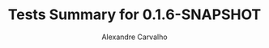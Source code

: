 ---
title: Tests Summary for 0.1.6-SNAPSHOT
author: Alexandre Carvalho
menu_title: 0.1.6-SNAPSHOT
category: surefire_reports
layout: iframe
iframe_url: /docs/0.1.6-SNAPSHOT/site/surefire-report.html
order: 5
---